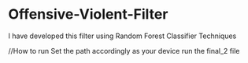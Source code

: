 # Offensive-Violent-Filter
I have developed this filter using Random Forest Classifier Techniques



//How to run
Set the path accordingly as your device
run the final_2 file
